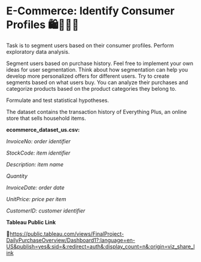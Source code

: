 # E-Commerce: Identify Consumer Profiles 🛍️🙎🏻‍♂️

Task is to segment users based on their consumer profiles. Perform exploratory data analysis.

Segment users based on purchase history. Feel free to implement your own ideas for user segmentation. Think about how segmentation can help you develop more personalized offers for different users. Try to create segments based on what users buy. You can analyze their purchases and categorize products based on the product categories they belong to.

Formulate and test statistical hypotheses.

The dataset contains the transaction history of Everything Plus, an online store that sells household items.

**ecommerce_dataset_us.csv:**

*InvoiceNo: order identifier*

*StockCode: item identifier*

*Description: item name*

*Quantity*

*InvoiceDate: order date*

*UnitPrice: price per item*

*CustomerID: customer identifier*

**Tableau Public Link**

🔗https://public.tableau.com/views/FinalProject-DailyPurchaseOverview/Dashboard1?:language=en-US&publish=yes&:sid=&:redirect=auth&:display_count=n&:origin=viz_share_link
